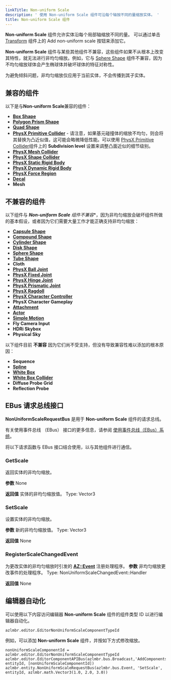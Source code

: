 ```yaml
---
linkTitle: Non-uniform Scale
description: ' 使用 Non-uniform Scale 组件可沿每个轴按不同的量缩放实体。 '
title: Non-uniform Scale 组件
---
```


**Non-uniform Scale** 组件允许实体沿每个局部轴缩放不同的量。 可以通过单击 [Transform](/docs/user-guide/components/reference/transform/) 组件上的 Add non-uniform scale 按钮来添加它。

**Non-uniform Scale** 组件与某些其他组件不兼容，这些组件如果不从根本上改变其特性，就无法进行非均匀缩放。例如，它与 [Sphere Shape](/docs/user-guide/components/reference/shape/sphere-shape/) 组件不兼容，因为不均匀缩放球体会产生椭球体并破坏球体的特征对称性。

为避免倾斜问题，非均匀缩放仅应用于当前实体，不会传播到其子实体。

## 兼容的组件
以下是与**Non-uniform Scale**兼容的组件：
+ **[Box Shape](/docs/user-guide/components/reference/shape/box-shape/)**
+ **[Polygon Prism Shape](/docs/user-guide/components/reference/shape/polygon-prism-shape/)**
+ **[Quad Shape](/docs/user-guide/components/reference/shape/quad-shape/)**
+ **[PhysX Primitive Collider](/docs/user-guide/components/reference/physx/collider/)** - 请注意，如果基元碰撞体的缩放不均匀，则会将其替换为凸近似值，这可能会略微降低性能。可以使用 [PhysX Primitive Collider](/docs/user-guide/components/reference/physx/collider/)组件上的 **Subdivision level**  设置来调整凸面近似的细节级别。
+ **[PhysX Mesh Collider](/docs/user-guide/components/reference/physx/mesh-collider/)**
+ **[PhysX Shape Collider](/docs/user-guide/components/reference/physx/shape-collider/)**
+ **[PhysX Static Rigid Body](/docs/user-guide/components/reference/physx/static-rigid-body/)**
+ **[PhysX Dynamic Rigid Body](/docs/user-guide/components/reference/physx/rigid-body/)**
+ **[PhysX Force Region](/docs/user-guide/components/reference/physx/force-region/)**
+ **[Decal](/docs/user-guide/components/reference/atom/decal/)**
+ **Mesh**

## 不兼容的组件
以下组件与 ***Non-uniform Scale** 组件**不兼容**，因为非均匀缩放会破坏组件所做的基本假设，或者因为它们需要大量工作才能正确支持非均匀缩放：
+ **[Capsule Shape](/docs/user-guide/components/reference/shape/capsule-shape/)**
+ **[Compound Shape](/docs/user-guide/components/reference/shape/compound-shape/)**
+ **[Cylinder Shape](/docs/user-guide/components/reference/shape/cylinder-shape/)**
+ **[Disk Shape](/docs/user-guide/components/reference/shape/disk-shape/)**
+ **[Sphere Shape](/docs/user-guide/components/reference/shape/sphere-shape/)**
+ **[Tube Shape](/docs/user-guide/components/reference/shape/tube-shape/)**
+ **Cloth**
+ **[PhysX Ball Joint](/docs/user-guide/components/reference/physx/ball-joint/)**
+ **[PhysX Fixed Joint](/docs/user-guide/components/reference/physx/fixed-joint/)**
+ **[PhysX Hinge Joint](/docs/user-guide/components/reference/physx/hinge-joint/)**
+ **[PhysX Prismatic Joint](/docs/user-guide/components/reference/physx/prismatic-joint/)**
+ **[PhysX Ragdoll](/docs/user-guide/components/reference/physx/ragdoll/)**
+ **[PhysX Character Controller](/docs/user-guide/components/reference/physx/character-controller/)**
+ **PhysX Character Gameplay**
+ **[Attachment](/docs/user-guide/components/reference/animation/attachment/)**
+ **[Actor](/docs/user-guide/components/reference/animation/actor/)**
+ **[Simple Motion](/docs/user-guide/components/reference/animation/simple-motion/)**
+ **Fly Camera Input**
+ **HDRi Skybox**
+ **Physical Sky**
<!-- + **[Blast Family](/docs/user-guide/components/reference/destruction/blast-family/)** -->
<!-- + **[Blast Family Mesh Data](/docs/user-guide/components/reference/destruction/blast-family-mesh-data/)** -->

以下组件目前 **不兼容** 因为它们尚不受支持，但没有导致兼容性难以添加的根本原因：
+ **Sequence**
+ **[Spline](/docs/user-guide/components/reference/shape/spline/)**
+ **[White Box](/docs/user-guide/components/reference/shape/white-box/)**
+ **[White Box Collider](/docs/user-guide/components/reference/shape/white-box-collider/)**
+ **Diffuse Probe Grid**
+ **Reflection Probe**

## EBus 请求总线接口
**NonUniformScaleRequestBus** 是用于 **Non-uniform Scale** 组件的请求总线。

有关使用事件总线 （EBus） 接口的更多信息，请参阅 [使用事件总线（EBus）系统](/docs/user-guide/programming/messaging/ebus/)。

将以下请求函数与 EBus 接口结合使用，以与其他组件进行通信。

### GetScale

返回实体的非均匀缩放。

**参数**
None

**返回值**
实体的非均匀缩放值。
Type: Vector3

### SetScale

设置实体的非均匀缩放。

**参数**
新的非均匀缩放值。
Type: Vector3

**返回值**
None

### RegisterScaleChangedEvent

为更改实体的非均匀缩放时引发的 **[AZ::Event](/docs/user-guide/programming/messaging/az-event/)** 注册处理程序。
**参数**
非均匀缩放更改事件的处理程序。
Type: NonUniformScaleChangedEvent::Handler

**返回值**
None

## 编辑器自动化
可以使用以下内容访问编辑器 **Non-uniform Scale** 组件的组件类型 ID 以进行编辑器自动化。
```
azlmbr.editor.EditorNonUniformScaleComponentTypeId
```

例如，可以添加 **Non-uniform Scale** 组件，并按如下方式修改缩放。

```
nonUniformScaleComponentId = azlmbr.editor.EditorNonUniformScaleComponentTypeId
azlmbr.editor.EditorComponentAPIBus(azlmbr.bus.Broadcast,'AddComponentsOfType', entityId, [nonUniformScaleComponentId])
azlmbr.entity.NonUniformScaleRequestBus(azlmbr.bus.Event, 'SetScale', entityId, azlmbr.math.Vector3(1.0, 2.0, 3.0))
```
